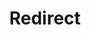 ﻿---
layout: src/layouts/Redirect.astro
title: Redirect
redirect: /docs/security/hardening-octopus
pubDate:  2023-01-01
navSearch: false
navSitemap: false
navMenu: false
---
